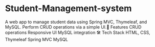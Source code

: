 # Student-Management-system
A web app to manage student data using Spring MVC, Thymeleaf, and MySQL. Perform CRUD operations via a simple UI.🚀 Features  CRUD operations  Responsive UI  MySQL integration  🛠 Tech Stack  HTML, CSS, Thymeleaf  Spring MVC  MySQL
